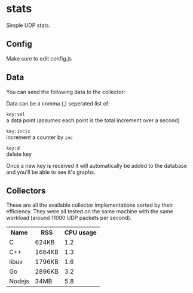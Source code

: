 
stats
=====

Simple UDP stats.

Config
------

Make sure to edit config.js

Data
----

You can send the following data to the collector:

Data can be a comma (,) seperated list of:

`key:val`  
a data point (assumes each point is the total increment over a second)

`key:inc|c`  
increment a counter by `inc`

`key:d`  
delete key

Once a new key is received it will automatically be added to the database and you'll be able to see it's graphs.


Collectors
----------

These are all the available collector implementations sorted by their efficiency. They were all tested on the same machine with the same workload (around 11000 UDP packets per second).

<table>
<tr><th>Name</th><th>RSS</th><th>CPU usage</th></tr>
<tr><td>C</td><td>624KB</td><td>1.2</td></tr>
<tr><td>C++</td><td>1664KB</td><td>1.3</td></tr>
<tr><td>libuv</td><td>1796KB</td><td>1.6</td></tr>
<tr><td>Go</td><td>2896KB</td><td>3.2</td></tr>
<tr><td>Nodejs</td><td>34MB</td><td>5.8</td></tr>
</table>

